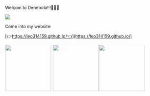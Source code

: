 Welcom to Denebola!!!🥳🥳🥳


![](https://www.star-facts.com/wp-content/uploads/2020/04/Denebola-and-Zavijava.jpg?189db0&189db0)


Come into my website:

[👉https://leo314159.github.io/👈](https://leo314159.github.io/)


<div style="display:flex">
 <img src='https://github-readme-stats.vercel.app/api?username=leo314159&show_icons=true&&theme=dark=nord' height=150 margin=10 align="left" />
 <img src='https://github-readme-stats.vercel.app/api/top-langs/?username=leo314159' height=150 margin=10 align="right"/>
 <img src='https://github-readme-stats.vercel.app/api/pin/?username=leo314159&repo=leo314159.github.io&&theme=highcontrast' height=150 margin=10 align="left" href="https://github.com/leo314159/leo314159.github.io" />
</div>
